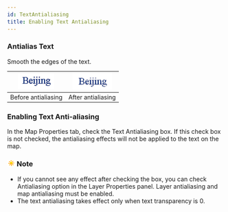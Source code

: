 ```yaml
---
id: TextAntialiasing
title: Enabling Text Antialiasing
---  
```



### Antialias Text

Smooth the edges of the text.

![](img-en/MapDisplayOPT_03.png) | ![](img-en/MapDisplayOPT_04.png)  
---|---  
Before antialiasing | After antialiasing  
  
### Enabling Text Anti-aliasing

In the Map Properties tab, check the Text Antialiasing box. If this check box is not checked, the antialiasing effects will not be applied to the text on the map.

### ![](../../img/note.png)Note

  * If you cannot see any effect after checking the box, you can check Antialiasing option in the Layer Properties panel. Layer antialiasing and map antialiasing must be enabled.
  * The text antialiasing takes effect only when text transparency is 0.